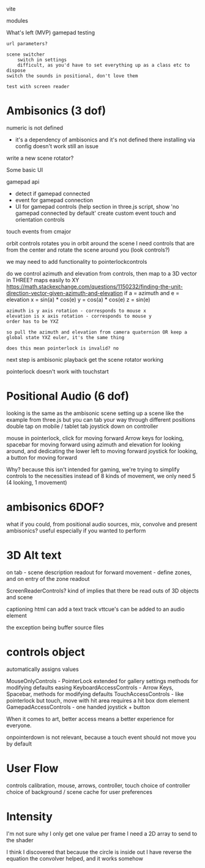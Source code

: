 vite

modules

What's left (MVP)
    gamepad testing

    url parameters?

    scene switcher
        switch in settings
        difficult, as you'd have to set everything up as a class etc to dispose
    switch the sounds in positional, don't love them

    test with screen reader


# Ambisonics (3 dof)

numeric is not defined
- it's a dependency of ambisonics and it's not defined there
installing via config doesn't work
still an issue

write a new scene rotator?

Some basic UI

gamepad api
 - detect if gamepad connected
 - event for gamepad connection
 - UI for gamepad controls (help section
    in three.js script, show 'no gamepad connected by default'
    create custom event 
touch and orientation controls

touch events from cmajor

orbit controls rotates you in orbit around the scene
I need controls that are from the center and rotate the scene around you (look controls?)

we may need to add functionality to pointerlockcontrols


do we control azimuth and elevation from controls, then map to a 3D vector in THREE?
    maps easily to XY
    https://math.stackexchange.com/questions/1150232/finding-the-unit-direction-vector-given-azimuth-and-elevation
    if a = azimuth and e = elevation
    x = sin(a) * cos(e)
    y = cos(a) * cos(e)
    z = sin(e)

    azimuth is y axis rotation - corresponds to mouse x
    elevation is x axis rotation - corresponds to mouse y
    order has to be YXZ

    so pull the azimuth and elevation from camera quaternion OR keep a global state YXZ euler, it's the same thing

    does this mean pointerlock is invalid? no


next step is ambisonic playback
get the scene rotator working

pointerlock doesn't work with touchstart

# Positional Audio (6 dof)

looking is the same as the ambisonic scene
setting up a scene like the example from three.js but you can tab your way through different positions
double tap on mobile / tablet
tab joystick down on controller

mouse in pointerlock, click for moving forward
Arrow keys for looking, spacebar for moving forward
using azimuth and elevation for looking around, and dedicating the lower left to moving forward
joystick for looking, a button for moving forward

Why? because this isn't intended for gaming, we're trying to simplify controls to the necessities
instead of 8 kinds of movement, we only need 5 (4 looking, 1 movement)




# ambisonics 6DOF?

what if you could, from positional audio sources, mix, convolve and present ambisonics?
useful especially if you wanted to perform

# 3D Alt text

on tab - scene description readout
for forward movement - define zones, and on entry of the zone readout

ScreenReaderControls?
kind of implies that there be read outs of 3D objects and scene

captioning
html can add a text track
vttcue's can be added to an audio element

the exception being buffer source files


# controls object

automatically assigns values

MouseOnlyControls - PointerLock extended for gallery settings
    methods for modifying defaults
    easing
KeyboardAccessControls - Arrow Keys, Spacebar, 
    methods for modifying defaults
TouchAccessControls - like pointerlock but touch, move with hit area
    requires a hit box dom element
GamepadAccessControls - one handed joystick + button 

When it comes to art, better access means a better experience for everyone.

onpointerdown is not relevant, because a touch event should not move you by default


# User Flow

controls calibration, mouse, arrows, controller, touch
choice of controller
choice of background / scene
cache for user preferences

# Intensity

I'm not sure why I only get one value per frame
I need a 2D array to send to the shader

I think I discovered that because the circle is inside out I have reverse the equation
the convolver helped, and it works somehow